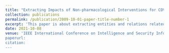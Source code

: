 ```yaml
---
title: "Extracting Impacts of Non-pharmacological Interventions for COVID-19 From Modelling Study"
collection: publications
permalink: /publication/2009-10-01-paper-title-number-1
excerpt: 'This paper is about extracting entities and relations related to COVID-19 NPIs from COVID-19 modelling study.'
date: 2021-10-08
venue: 'IEEE International Conference on Intelligence and Security Informatics (ISI), 2021
paperurl: 
citation: 
---
```





